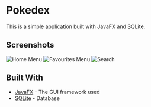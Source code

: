 # Pokedex

This is a simple application built with JavaFX and SQLite.

## Screenshots

![Home Menu](https://github.com/shadabtanjeed/Pokedex/assets/127338881/cb32dfc3-c4ea-460c-b91e-3aa20d12deb6)
![Favourites Menu](https://github.com/shadabtanjeed/Pokedex/assets/127338881/263c87f2-f125-4b6b-b9b7-b1572ee3302d)
![Search](https://github.com/shadabtanjeed/Pokedex/assets/127338881/eda65d02-e5e8-47fb-8f32-2cb9f5c37e29)

## Built With

- [JavaFX](https://openjfx.io/) - The GUI framework used
- [SQLite](https://www.sqlite.org/index.html) - Database
